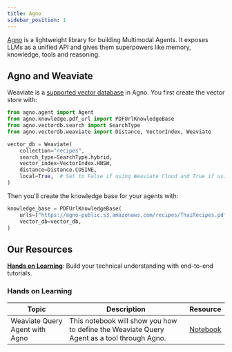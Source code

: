 ```yaml
---
title: Agno
sidebar_position: 1
---
```


[Agno](https://docs.agno.com/introduction) is a lightweight library for building Multimodal Agents. It exposes LLMs as a unified API and gives them superpowers like memory, knowledge, tools and reasoning.


## Agno and Weaviate
Weaviate is a [supported vector database](https://docs.agno.com/vectordb/weaviate) in Agno. You first create the vector store with:

```python
from agno.agent import Agent
from agno.knowledge.pdf_url import PDFUrlKnowledgeBase
from agno.vectordb.search import SearchType
from agno.vectordb.weaviate import Distance, VectorIndex, Weaviate

vector_db = Weaviate(
    collection="recipes",
    search_type=SearchType.hybrid,
    vector_index=VectorIndex.HNSW,
    distance=Distance.COSINE,
    local=True,  # Set to False if using Weaviate Cloud and True if using local instance
)
```

Then you'll create the knowledge base for your agents with:

```python
knowledge_base = PDFUrlKnowledgeBase(
    urls=["https://agno-public.s3.amazonaws.com/recipes/ThaiRecipes.pdf"],
    vector_db=vector_db,
)
```

## Our Resources 
[**Hands on Learning**](#hands-on-learning): Build your technical understanding with end-to-end tutorials.

### Hands on Learning

| Topic | Description | Resource | 
| --- | --- | --- |
| Weaviate Query Agent with Agno | This notebook will show you how to define the Weaviate Query Agent as a tool through Agno. | [Notebook](https://github.com/weaviate/recipes/blob/main/integrations/llm-agent-frameworks/agno/agno-weaviate-query-agent.ipynb) |
